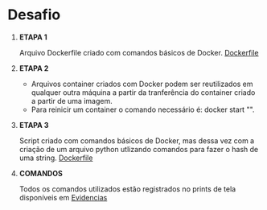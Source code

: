 # Desafio

1. **ETAPA 1**

    Arquivo Dockerfile criado com comandos básicos de Docker.
    [Dockerfile](../Desafio/Carguru/Dockerfile)

2. **ETAPA 2**

    * Arquivos container criados com Docker podem ser reutilizados em qualquer outra máquina a partir da tranferência do container criado a partir de uma imagem.
    * Para reinicir um container o comando necessário é: docker start "<nomecontainer>".

3. **ETAPA 3**

    Script criado com comandos básicos de Docker, mas dessa vez com a criação de um arquivo python utlizando comandos para fazer o hash de uma string.
    [Dockerfile](../Desafio/Hashs/Dockerfile)

4. **COMANDOS**

    Todos os comandos utilizados estão registrados no prints de tela disponíveis em [Evidencias](../evidencias/README.md)